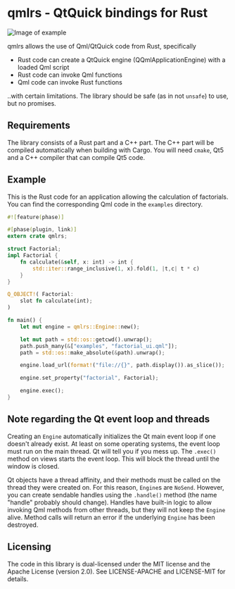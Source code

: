 # qmlrs - QtQuick bindings for Rust

![Image of example](https://raw.githubusercontent.com/cyndis/qmlrs/ghstatic/screenshot.png)

qmlrs allows the use of Qml/QtQuick code from Rust, specifically

- Rust code can create a QtQuick engine (QQmlApplicationEngine) with a loaded Qml script
- Rust code can invoke Qml functions
- Qml code can invoke Rust functions

..with certain limitations. The library should be safe (as in not `unsafe`) to use, but no promises.

## Requirements

The library consists of a Rust part and a C++ part. The C++ part will be compiled automatically
when building with Cargo. You will need `cmake`, Qt5 and a C++ compiler that can compile Qt5 code.

## Example

This is the Rust code for an application allowing the calculation of factorials.
You can find the corresponding Qml code in the `examples` directory.

```rust
#![feature(phase)]

#[phase(plugin, link)]
extern crate qmlrs;

struct Factorial;
impl Factorial {
    fn calculate(&self, x: int) -> int {
        std::iter::range_inclusive(1, x).fold(1, |t,c| t * c)
    }
}

Q_OBJECT!( Factorial:
    slot fn calculate(int);
)

fn main() {
    let mut engine = qmlrs::Engine::new();

    let mut path = std::os::getcwd().unwrap();
    path.push_many(&["examples", "factorial_ui.qml"]);
    path = std::os::make_absolute(&path).unwrap();

    engine.load_url(format!("file://{}", path.display()).as_slice());

    engine.set_property("factorial", Factorial);

    engine.exec();
}

```

## Note regarding the Qt event loop and threads

Creating an `Engine` automatically initializes the Qt main event loop if one doesn't already exist.
At least on some operating systems, the event loop must run on the main thread. Qt will tell you
if you mess up. The `.exec()` method on views starts the event loop. This will block the thread
until the window is closed.

Qt objects have a thread affinity, and their methods must be called on the thread they were created
on. For this reason, `Engine`s are `NoSend`. However, you can create sendable handles using the `.handle()`
method (the name "handle" probably should change). Handles have built-in logic to allow invoking
Qml methods from other threads, but they will not keep the `Engine` alive. Method calls will return
an error if the underlying `Engine` has been destroyed.

## Licensing

The code in this library is dual-licensed under the MIT license and the Apache License (version 2.0).
See LICENSE-APACHE and LICENSE-MIT for details.
